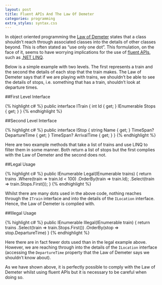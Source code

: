 ```yaml
---
layout: post
title: Fluent APIs And The Law Of Demeter
categories: programming
extra_styles: syntax.css
---
```

In object oriented programming the [Law of Demeter](http://en.wikipedia.org/wiki/Law_of_Demeter
) states that a class shouldn’t reach through associated classes into the details of other classes beyond.  This is often stated as “use only one dot”.  This formulation, on the face of it, seems to have worrying implications for the use of [fluent APIs](http://en.wikipedia.org/wiki/Fluent_interface
), such as [.NET LINQ](https://msdn.microsoft.com/en-us/library/bb397926.aspx
).

Below is a simple example with two levels.  The first represents a train and the second the details of each stop that the train makes.  The Law of Demeter says that if we are playing with trains, we shouldn’t be able to see the details of stops, i.e. something that has a train, shouldn’t look at departure times.

##First Level Interface

{% highlight c# %}
public interface ITrain
{
    int Id { get; }
    IEnumerable<IStop> Stops { get; }
}
{% endhighlight %}

##Second Level Interface

{% highlight c# %}
public interface IStop
{
    string Name { get; }
    TimeSpan? DepartureTime { get; }
    TimeSpan? ArrivalTime { get; }
}
{% endhighlight %}

Here are two example methods that take a list of trains and use LINQ to filter them in some manner.  Both return a list of stops but the first complies with the Law of Demeter and the second does not.

##Legal Usage

{% highlight c# %}
public IEnumerable<IStop> Legal(IEnumerable<ITrain> trains)
{
    return trains
        .Where(train => train.Id < 100)
        .OrderBy(train => train.Id);
        .Select(train => train.Stops.First());
}
{% endhighlight %}

Whilst there are many dots used in the above code, nothing reaches through the `ITrain` interface and into the details of the `ILocation` interface.  Hence, the Law of Demeter is complied with.

##Illegal Usage

{% highlight c# %}
public IEnumerable<IStop> Illegal(IEnumerable<ITrain> train)
{
    return trains
        .Select(train => train.Stops.First())
        .OrderBy(stop => stop.DepartureTime)
}
{% endhighlight %}

Here there are in fact fewer dots used than in the legal example above.  However, we are reaching through into the details of the `ILocation` interface (accessing the `DepartureTime` property that the Law of Demeter says we shouldn’t know about).

As we have shown above, it is perfectly possible to comply with the Law of Demeter whilst using fluent APIs but it is necessary to be careful when doing so.


